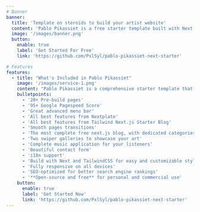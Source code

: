```yaml
---
# Banner
banner:
  title: 'Template on steroïds to build your artist website'
  content: 'Pablo Pikassiet is a free starter template built with Next and TailwindCSS, providing everything you need to jumpstart your project and save valuable time. Suitable for developers, designers, artists, writers, musicians, photographers, illustrators or painters.'
  image: '/images/banner.png'
  button:
    enable: true
    label: 'Get Started For Free'
    link: 'https://github.com/PxlSyl/pablo-pikassiet-next-starter'

# Features
features:
  - title: "What's Included in Pablo Pikassiet"
    image: '/images/service-1.png'
    content: "Pablo Pikassiet is a comprehensive starter template that includes everything you need to get started with your project. What's Included in Pablo Pikassiet:"
    bulletpoints:
      - '20+ Pre-build pages'
      - '95+ Google Pagespeed Score'
      - 'Great advanced menu bar'
      - 'All best features from Nextplate'
      - 'All best features from Tailwind Next.js Starter Blog'
      - 'Smooth pages transitions'
      - 'The most complete free next.js blog, with dedicated categories and tag pages'
      - 'Two swiper galleries to showcase your art'
      - 'Complete music application for your listeners'
      - 'Beautiful contact form'
      - 'i18n support'
      - 'Build with Next and TailwindCSS for easy and customizable styling'
      - 'Fully responsive on all devices'
      - 'SEO-optimized for better search engine rankings'
      - '**Open-source and free** for personal and commercial use'
    button:
      enable: true
      label: 'Get Started Now'
      link: 'https://github.com/PxlSyl/pablo-pikassiet-next-starter'
---
```

